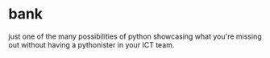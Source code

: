 # bank
just one of the many possibilities of python showcasing what you're missing out without having a pythonister in your ICT team.
